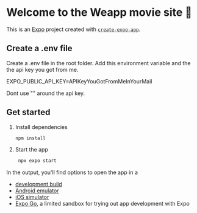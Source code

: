 # Welcome to the Weapp movie site 👋

This is an [Expo](https://expo.dev) project created with [`create-expo-app`](https://www.npmjs.com/package/create-expo-app).

## Create a .env file

Create a .env file in the root folder.
Add this environment variable and the the api key you got from me.

EXPO_PUBLIC_API_KEY=APIKeyYouGotFromMeInYourMail

Dont use "" around the api key.

## Get started

1. Install dependencies

   ```bash
   npm install
   ```

2. Start the app

   ```bash
    npx expo start
   ```

In the output, you'll find options to open the app in a

- [development build](https://docs.expo.dev/develop/development-builds/introduction/)
- [Android emulator](https://docs.expo.dev/workflow/android-studio-emulator/)
- [iOS simulator](https://docs.expo.dev/workflow/ios-simulator/)
- [Expo Go](https://expo.dev/go), a limited sandbox for trying out app development with Expo
